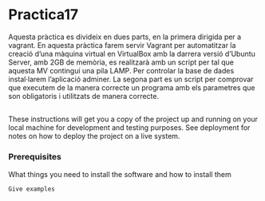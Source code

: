# Practica17

Aquesta pràctica es divideix en dues parts, en la primera dirigida per a vagrant.
En aquesta pràctica farem servir Vagrant per automatitzar la creació d’una màquina virtual en VirtualBox 
amb la darrera versió d’Ubuntu Server, amb 2GB de memòria, es realitzarà
amb un script per tal que aquesta MV contingui una pila LAMP. 
Per controlar la base de dades instal·larem l’aplicació adminer.
La segona part es un script per comprovar que executem de la manera correcte un programa amb els parametres que son obligatoris
i utilitzats de manera correcte.

## 

These instructions will get you a copy of the project up and running on your local machine for development and testing purposes. See deployment for notes on how to deploy the project on a live system.

### Prerequisites

What things you need to install the software and how to install them

```
Give examples
```
